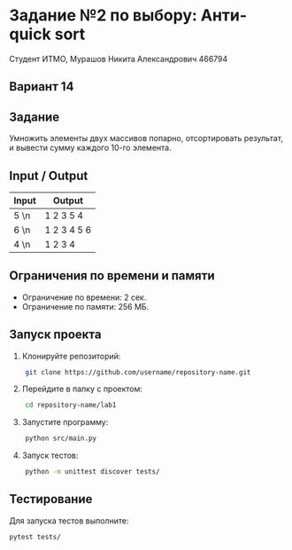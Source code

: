 # Задание №2 по выбору: Анти-quick sort
Студент ИТМО, Мурашов Никита Александрович 466794

## Вариант 14

## Задание
Умножить элементы двух массивов попарно, отсортировать результат, и вывести сумму каждого 10-го элемента.

## Input / Output

| Input    | Output |
|----------|--------|
| 5 \n | 1 2 3 5 4 |
| 6 \n | 1 2 3 4 5 6 |
| 4 \n | 1 2 3 4 |


## Ограничения по времени и памяти

- Ограничение по времени: 2 сек.
- Ограничение по памяти: 256 МБ.

## Запуск проекта

1. Клонируйте репозиторий:
```bash
    git clone https://github.com/username/repository-name.git
```
2. Перейдите в папку с проектом:
```bash
    cd repository-name/lab1
```
3. Запустите программу:
```bash
    python src/main.py
```
4. Запуск тестов:
```bash
    python -m unittest discover tests/
```
## Тестирование
Для запуска тестов выполните:
```bash
pytest tests/
```
